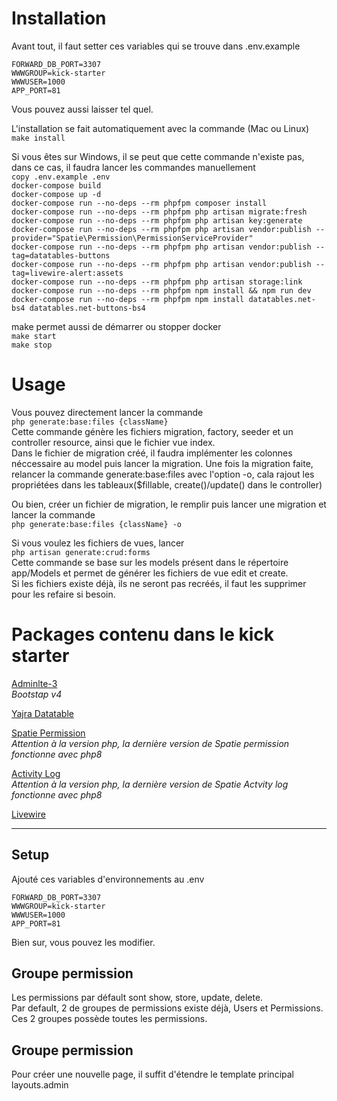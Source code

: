 # Installation
Avant tout, il faut setter ces variables qui se trouve dans .env.example  

    FORWARD_DB_PORT=3307
    WWWGROUP=kick-starter
    WWWUSER=1000
    APP_PORT=81

Vous pouvez aussi laisser tel quel.

L'installation se fait automatiquement avec la commande (Mac ou Linux)  
`make install`

Si vous êtes sur Windows, il se peut que cette commande n'existe pas, dans ce cas, il faudra lancer les commandes manuellement  
`copy .env.example .env`  
`docker-compose build`  
`docker-compose up -d`  
`docker-compose run --no-deps --rm phpfpm composer install`  
`docker-compose run --no-deps --rm phpfpm php artisan migrate:fresh`  
`docker-compose run --no-deps --rm phpfpm php artisan key:generate`  
`docker-compose run --no-deps --rm phpfpm php artisan vendor:publish --provider="Spatie\Permission\PermissionServiceProvider"`  
`docker-compose run --no-deps --rm phpfpm php artisan vendor:publish --tag=datatables-buttons`  
`docker-compose run --no-deps --rm phpfpm php artisan vendor:publish --tag=livewire-alert:assets`  
`docker-compose run --no-deps --rm phpfpm php artisan storage:link`  
`docker-compose run --no-deps --rm phpfpm npm install && npm run dev`  
`docker-compose run --no-deps --rm phpfpm npm install datatables.net-bs4 datatables.net-buttons-bs4`

make permet aussi de démarrer ou stopper docker  
`make start`  
`make stop`

# Usage
Vous pouvez directement lancer la commande  
`php generate:base:files {className}`  
Cette commande génère les fichiers migration, factory, seeder et un controller resource, ainsi que le fichier vue index.   
Dans le fichier de migration créé, il faudra implémenter les colonnes néccessaire au model puis lancer la migration.
Une fois la migration faite, relancer la commande generate:base:files avec l'option -o, cala rajout les propriétées dans les tableaux($fillable, create()/update() dans le controller)

Ou bien, créer un fichier de migration, le remplir puis lancer une migration et lancer la commande  
`php generate:base:files {className} -o` 

Si vous voulez les fichiers de vues, lancer  
`php artisan generate:crud:forms`  
Cette commande se base sur les models présent dans le répertoire app/Models et permet de générer les fichiers de vue edit et create.  
Si les fichiers existe déjà, ils ne seront pas recréés, il faut les supprimer pour les refaire si besoin.

# Packages contenu dans le kick starter
[Adminlte-3](https://github.com/jeroennoten/Laravel-AdminLTE/wiki "Adminlte-3")  
*Bootstap v4*  

[Yajra Datatable](https://yajrabox.com/docs/laravel-datatables/master/quick-starter "Yajra Datatable")

[Spatie Permission](https://spatie.be/docs/laravel-permission/v5/introduction "Spatie Permission")  
*Attention à la version php, la dernière version de Spatie permission fonctionne avec php8*

[Activity Log](https://spatie.be/docs/laravel-activitylog/v4/introduction "Activity Log")  
*Attention à la version php, la dernière version de Spatie Actvity log fonctionne avec php8*

[Livewire](https://laravel-livewire.com/docs/2.x/quickstart "Livewire")  

------------

## Setup
Ajouté ces variables d'environnements au .env

    FORWARD_DB_PORT=3307
    WWWGROUP=kick-starter
    WWWUSER=1000
    APP_PORT=81

Bien sur, vous pouvez les modifier.

## Groupe permission
Les permissions par défault sont show, store, update, delete.  
Par default, 2 de groupes de permissions existe déjà, Users et Permissions.  
Ces 2 groupes possède toutes les permissions.

## Groupe permission
Pour créer une nouvelle page, il suffit d'étendre le template principal layouts.admin  



